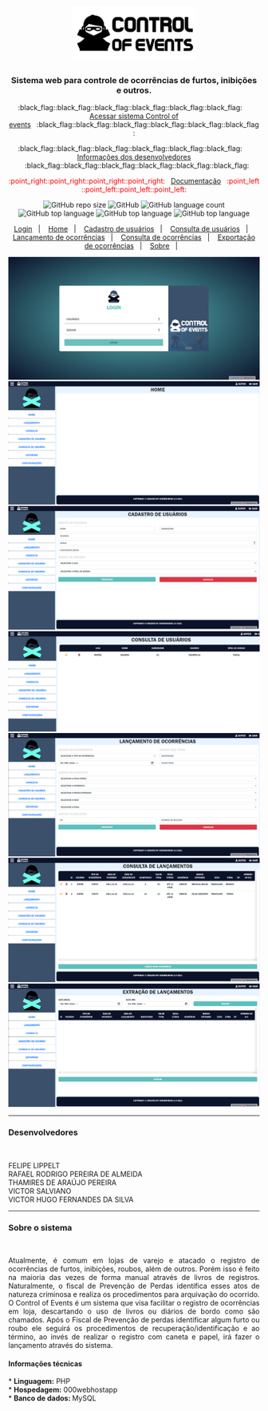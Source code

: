 <h1 align="center"><a><img src="https://github.com/rafaelrodrigopa/Projeto-Web/blob/main/title.svg" width="250"></a></h1>

<h3 align="center">
  Sistema web para controle de ocorrências de furtos, inibições e outros.
</h3>

<p align="center">:black_flag::black_flag::black_flag::black_flag::black_flag::black_flag: &nbsp;&nbsp;&nbsp;
<a href="https://controlofevents.000webhostapp.com/index.php" target="-blank">Acessar sistema Control of events</a>&nbsp;&nbsp;&nbsp;:black_flag::black_flag::black_flag::black_flag::black_flag::black_flag:
 </p>
 <p align="center">:black_flag::black_flag::black_flag::black_flag::black_flag::black_flag: &nbsp;&nbsp;&nbsp;
<a href="#info" target="-blank"> Informações dos desenvolvedores </a>&nbsp;&nbsp;&nbsp;:black_flag::black_flag::black_flag::black_flag::black_flag::black_flag:
 </p>
 
 <p align="center" style="color:#ff0000" >:point_right::point_right::point_right::point_right:&nbsp;&nbsp;&nbsp;<a href="https://github.com/rafaelrodrigopa/Projeto-Web/tree/main/Documenta%C3%A7%C3%A3o">Documentação</a>&nbsp;&nbsp;&nbsp;:point_left::point_left::point_left::point_left:</p>

<p align="center">
<img alt="GitHub repo size" src="https://img.shields.io/github/repo-size/rafaelrodrigopa/rafaelrodrigopa.github.io?style=plastic">

<img alt="GitHub" src="https://img.shields.io/github/license/rafaelrodrigopa/rafaelrodrigopa.github.io?color=blue&style=plastic">

<img alt="GitHub language count" src="https://img.shields.io/github/languages/count/rafaelrodrigopa/rafaelrodrigopa.github.io?style=plastic">

<img alt="GitHub top language" src="https://img.shields.io/badge/javascript-74.3%25-blue">
  <img alt="GitHub top language" src="https://img.shields.io/badge/PHP-25.5%25-blue">
  <img alt="GitHub top language" src="https://img.shields.io/badge/Universidade-UNINOVE-black">

</p>

<p align="center">
  <a href="#positivo" target="-blank">Login</a>&nbsp;&nbsp;&nbsp;|&nbsp;&nbsp;&nbsp;
  <a href="#hom" target="-blank">Home</a>&nbsp;&nbsp;&nbsp;|&nbsp;&nbsp;&nbsp;
  <a href="#cadu" target="-blank">Cadastro de usuários</a>&nbsp;&nbsp;&nbsp;|&nbsp;&nbsp;&nbsp;
  <a href="#conu" target="-blank">Consulta de usuários</a>&nbsp;&nbsp;&nbsp;|&nbsp;&nbsp;&nbsp;
  <a href="#cadl" target="-blank">Lançamento de ocorrências</a>&nbsp;&nbsp;&nbsp;|&nbsp;&nbsp;&nbsp;
  <a href="#conl" target="-blank">Consulta de ocorrências</a>&nbsp;&nbsp;&nbsp;|&nbsp;&nbsp;&nbsp;
  <a href="#ext" target="-blank">Exportação de ocorrências</a>&nbsp;&nbsp;&nbsp;|&nbsp;&nbsp;&nbsp;
  <a href="#ext" target="-blank">Sobre</a>&nbsp;&nbsp;&nbsp;|&nbsp;&nbsp;&nbsp;
</p>

<a name="positivo">![Arquivo_compativel](https://github.com/rafaelrodrigopa/Projeto-Web/blob/main/readme/index.PNG)</a>
<a name="hom">![Arquivo_compativel](https://github.com/rafaelrodrigopa/Projeto-Web/blob/main/readme/home.PNG)</a>
<a name="cadu">![Arquivo_compativel](https://github.com/rafaelrodrigopa/Projeto-Web/blob/main/readme/cadastro_usuarios.PNG)</a>
<a name="conu">![Arquivo_compativel](https://github.com/rafaelrodrigopa/Projeto-Web/blob/main/readme/consulta_usuarios.PNG)</a>
<a name="cadl">![Arquivo_compativel](https://github.com/rafaelrodrigopa/Projeto-Web/blob/main/readme/lancamento.PNG)</a>
<a name="conl">![Arquivo_compativel](https://github.com/rafaelrodrigopa/Projeto-Web/blob/main/readme/consulta_lancamentos.PNG)</a>
<a name="ext">![Arquivo_compativel](https://github.com/rafaelrodrigopa/Projeto-Web/blob/main/readme/extracao_lancamentos.PNG)</a>

<HR>

<a name="info">
<h3>Desenvolvedores</h3></BR>
  
  FELIPE LIPPELT </BR>
  RAFAEL RODRIGO PEREIRA DE ALMEIDA </BR>
  THAMIRES DE ARAÚJO PEREIRA </BR>
  VICTOR SALVIANO</BR>
  VICTOR HUGO FERNANDES DA SILVA</BR>
  
</a>

<HR>
 
<a name="info"><h3>Sobre o sistema</h3></BR>
  
<p align="justify">Atualmente, é comum em lojas de varejo e atacado o registro de ocorrências de furtos, inibições, roubos, além de outros. Porém isso é feito na maioria das vezes de forma manual através de livros de registros. Naturalmente, o fiscal de Prevenção de Perdas identifica esses atos de natureza criminosa e realiza os procedimentos para arquivação do ocorrido.</br>
O Control of Events é um sistema que visa facilitar o registro de ocorrências em loja, descartando o uso de livros ou diários de bordo como são chamados. Após o Fiscal de Prevenção de perdas identificar algum furto ou roubo ele seguirá os procedimentos de recuperação/identificação e ao término, ao invés de realizar o registro com caneta e papel, irá fazer o lançamento através do sistema.</br>

<h4>Informações técnicas</h4>
* <b>Linguagem:</b> PHP </br>
* <b>Hospedagem:</b> 000webhostapp</br>
* <b>Banco de dados: </b> MySQL</br>
</p>
  
</a>

